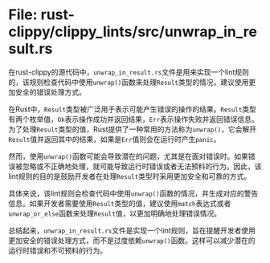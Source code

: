 # File: rust-clippy/clippy_lints/src/unwrap_in_result.rs

在rust-clippy的源代码中，`unwrap_in_result.rs`文件是用来实现一个lint规则的，该规则检查代码中使用`unwrap()`函数来处理`Result`类型的情况，建议使用更加安全的错误处理方式。

在Rust中，`Result`类型被广泛用于表示可能产生错误的操作的结果。`Result`类型有两个枚举值，`Ok`表示操作成功并返回结果，`Err`表示操作失败并返回错误信息。为了处理`Result`类型的值，Rust提供了一种常用的方法称为`unwrap()`，它会解开`Result`值并返回其中的结果，如果是`Err`值则会在运行时产生`panic`。

然而，使用`unwrap()`函数可能会导致潜在的问题，尤其是在面对错误时。如果错误被忽略或不正确地处理，就可能导致运行时错误或者无法预料的行为。因此，该lint规则的目的是鼓励开发者在处理`Result`类型时采用更加安全和可靠的方式。

具体来说，该lint规则会检查代码中使用`unwrap()`函数的情况，并生成对应的警告信息。如果开发者需要使用`Result`类型的值，建议使用`match`表达式或者`unwrap_or_else`函数来处理`Result`值，以更加明确地处理错误情况。

总结起来，`unwrap_in_result.rs`文件是实现一个lint规则，旨在提醒开发者使用更加安全的错误处理方式，而不是过度依赖`unwrap()`函数。这样可以减少潜在的运行时错误和不可预料的行为。

